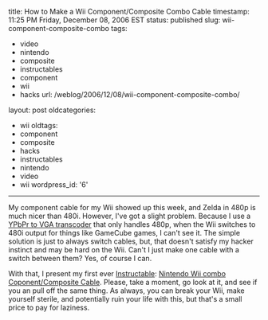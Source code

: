 title: How to Make a Wii Component/Composite Combo Cable
timestamp: 11:25 PM Friday, December 08, 2006 EST
status: published
slug: wii-component-composite-combo
tags:
- video
- nintendo
- composite
- instructables
- component
- wii
- hacks
url: /weblog/2006/12/08/wii-component-composite-combo/

layout: post
oldcategories:
- wii
oldtags:
- component
- composite
- hacks
- instructables
- nintendo
- video
- wii
wordpress_id: '6'

---

My component cable for my Wii showed up this week, and Zelda in 480p is much nicer than 480i.  However, I've got a slight problem.  Because I use a [YPbPr to VGA transcoder](http://www.play-asia.com/paOS-13-71-2q-49-en-15-rgbhv-70-1d2s.html) that only handles 480p, when the Wii switches to 480i output for things like GameCube games, I can't see it.  The simple solution is just to always switch cables, but, that doesn't satisfy my hacker instinct and may be hard on the Wii.  Can't I just make one cable with a switch between them?  Yes, of course I can.

With that, I present my first ever [Instructable](http://www.instructables.com/): [Nintendo Wii combo Coponent/Composite Cable](http://www.instructables.com/id/EQWN8OH1UIEV2ZGZHG/). Please, take a moment, go look at it, and see if you an pull off the same thing. As always, you can break your Wii, make yourself sterile, and potentially ruin your life with this, but that's a small price to pay for laziness.
